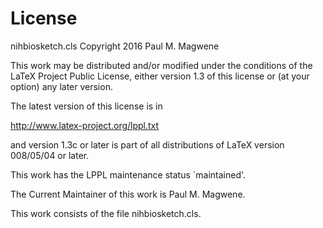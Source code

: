 # License

nihbiosketch.cls
Copyright 2016 Paul M. Magwene

This work may be distributed and/or modified under the
conditions of the LaTeX Project Public License, either version 1.3
of this license or (at your option) any later version.

The latest version of this license is in

  http://www.latex-project.org/lppl.txt

and version 1.3c or later is part of all distributions of LaTeX
version 008/05/04 or later.

This work has the LPPL maintenance status `maintained'.

The Current Maintainer of this work is Paul M. Magwene.

This work consists of the file nihbiosketch.cls.
